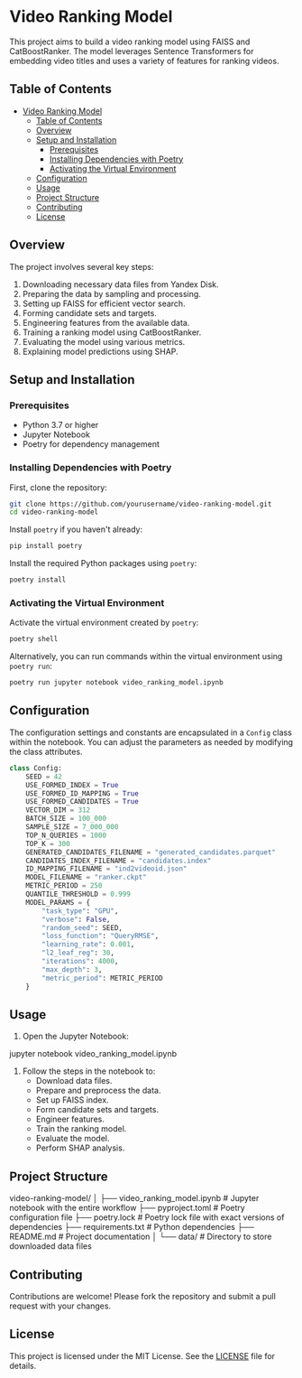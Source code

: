 # Video Ranking Model

This project aims to build a video ranking model using FAISS and CatBoostRanker. The model leverages Sentence Transformers for embedding video titles and uses a variety of features for ranking videos.

## Table of Contents

- [Video Ranking Model](#video-ranking-model)
  - [Table of Contents](#table-of-contents)
  - [Overview](#overview)
  - [Setup and Installation](#setup-and-installation)
    - [Prerequisites](#prerequisites)
    - [Installing Dependencies with Poetry](#installing-dependencies-with-poetry)
    - [Activating the Virtual Environment](#activating-the-virtual-environment)
  - [Configuration](#configuration)
  - [Usage](#usage)
  - [Project Structure](#project-structure)
  - [Contributing](#contributing)
  - [License](#license)

## Overview

The project involves several key steps:

1. Downloading necessary data files from Yandex Disk.
2. Preparing the data by sampling and processing.
3. Setting up FAISS for efficient vector search.
4. Forming candidate sets and targets.
5. Engineering features from the available data.
6. Training a ranking model using CatBoostRanker.
7. Evaluating the model using various metrics.
8. Explaining model predictions using SHAP.

## Setup and Installation

### Prerequisites

- Python 3.7 or higher
- Jupyter Notebook
- Poetry for dependency management

### Installing Dependencies with Poetry

First, clone the repository:

```sh
git clone https://github.com/yourusername/video-ranking-model.git
cd video-ranking-model
```

Install `poetry` if you haven't already:

```sh
pip install poetry
```

Install the required Python packages using `poetry`:

```sh
poetry install
```

### Activating the Virtual Environment

Activate the virtual environment created by `poetry`:

```sh
poetry shell
```

Alternatively, you can run commands within the virtual environment using `poetry run`:

```sh
poetry run jupyter notebook video_ranking_model.ipynb
```

## Configuration

The configuration settings and constants are encapsulated in a `Config` class within the notebook. You can adjust the parameters as needed by modifying the class attributes.

```python
class Config:
    SEED = 42
    USE_FORMED_INDEX = True
    USE_FORMED_ID_MAPPING = True
    USE_FORMED_CANDIDATES = True
    VECTOR_DIM = 312
    BATCH_SIZE = 100_000
    SAMPLE_SIZE = 7_000_000
    TOP_N_QUERIES = 1000
    TOP_K = 300
    GENERATED_CANDIDATES_FILENAME = "generated_candidates.parquet"
    CANDIDATES_INDEX_FILENAME = "candidates.index"
    ID_MAPPING_FILENAME = "ind2videoid.json"
    MODEL_FILENAME = "ranker.ckpt"
    METRIC_PERIOD = 250
    QUANTILE_THRESHOLD = 0.999
    MODEL_PARAMS = {
        "task_type": "GPU",
        "verbose": False,
        "random_seed": SEED,
        "loss_function": "QueryRMSE",
        "learning_rate": 0.001,
        "l2_leaf_reg": 30,
        "iterations": 4000,
        "max_depth": 3,
        "metric_period": METRIC_PERIOD
    }
```

## Usage

1. Open the Jupyter Notebook:

jupyter notebook video_ranking_model.ipynb

1. Follow the steps in the notebook to:
   - Download data files.
   - Prepare and preprocess the data.
   - Set up FAISS index.
   - Form candidate sets and targets.
   - Engineer features.
   - Train the ranking model.
   - Evaluate the model.
   - Perform SHAP analysis.

## Project Structure

video-ranking-model/
│
├── video_ranking_model.ipynb     # Jupyter notebook with the entire workflow
├── pyproject.toml                # Poetry configuration file
├── poetry.lock                   # Poetry lock file with exact versions of dependencies
├── requirements.txt              # Python dependencies
├── README.md                     # Project documentation
│
└── data/                         # Directory to store downloaded data files

## Contributing

Contributions are welcome! Please fork the repository and submit a pull request with your changes.

## License

This project is licensed under the MIT License. See the [LICENSE](LICENSE) file for details.
